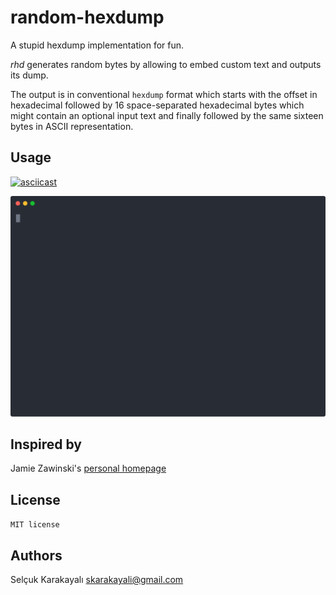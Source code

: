 
# random-hexdump

A stupid hexdump implementation for fun.

_rhd_ generates random bytes by allowing to embed custom text and outputs its dump.

The output is in conventional `hexdump` format which starts with the offset in hexadecimal followed by 16 space-separated hexadecimal bytes which might contain an optional input text and finally followed by the same sixteen bytes in ASCII representation.

## Usage

[![asciicast](https://asciinema.org/a/jKIS8YeB3mCLcF6xOBJ2iebSL.png?theme=tango&loop=1)](https://asciinema.org/a/jKIS8YeB3mCLcF6xOBJ2iebSL?theme=tango&loop=1)


<script src="https://asciinema.org/a/jKIS8YeB3mCLcF6xOBJ2iebSL.png" id="asciicast-14" async></script>

![demo](demo.svg)

## Inspired by

Jamie Zawinski's [personal homepage](https://jwz.org)

## License

`MIT license`

## Authors

Selçuk Karakayalı <skarakayali@gmail.com>

